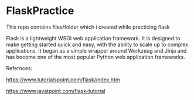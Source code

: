 # FlaskPractice

This repo contains files/folder which i created while practicing flask

Flask is a lightweight WSGI web application framework. It is designed to make getting started quick and easy, with the ability to scale up to complex applications. It began as a simple wrapper around Werkzeug and Jinja and has become one of the most popular Python web application frameworks.


Refernces:

https://www.tutorialspoint.com/flask/index.htm

https://www.javatpoint.com/flask-tutorial
